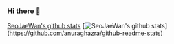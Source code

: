 ### Hi there 👋

<!--
**SeoJaeWan/SeoJaeWan** is a ✨ _special_ ✨ repository because its `README.md` (this file) appears on your GitHub profile.

Here are some ideas to get you started:

- 🔭 I’m currently working on ...
- 🌱 I’m currently learning ...
- 👯 I’m looking to collaborate on ...
- 🤔 I’m looking for help with ...
- 💬 Ask me about ...
- 📫 How to reach me: ...
- 😄 Pronouns: ...
- ⚡ Fun fact: ...
-->
[SeoJaeWan's github stats](https://github-readme-stats.vercel.app/api?username=SeoJaeWan&show_icons=true&count_private=true)
[![SeoJaeWan's github stats](https://github-readme-stats.vercel.app/api?username=SeoJaeWan&show_icons=true&count_private=true)] (https://github.com/anuraghazra/github-readme-stats)
